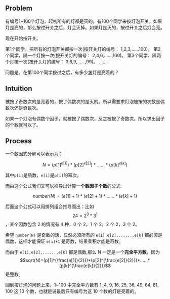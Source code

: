 ## Problem

有编号1~100个灯泡，起初所有的灯都是灭的。有100个同学来按灯泡开关，如果灯是亮的，那么按过开关之后，灯会灭掉。如果灯是灭的，按过开关之后灯会亮。

现在开始按开关。

第1个同学，把所有的灯泡开关都按一次(按开关灯的编号： 1,2,3,......100)。
第2个同学，隔一个灯按一次(按开关灯的编号： 2,4,6,......,100)。
第3个同学，隔两个灯按一次(按开关灯的编号： 3,6,9,......,99)。
......

问题是，在第100个同学按过之后，有多少盏灯是亮着的？


## Intuition

被按了奇数次的是亮着的，按了偶数次的是灭的。所以需要求灯泡被按的次数是偶数次还是奇数次。

如果一个灯泡有偶数个因子，就被按了偶数次，反之被按了奇数次。所以求出因子的个数就可以了。

## Process

一个数因式分解可以表示为：

$$
N=(p[1]^{e[1]})*(p[2]^{e[2]})*......*(p[k]^{e[k]})
$$

其中`p[i]`是质数，`e[i]`是`p[i]`的幂次。

而由这个公式我们又可以推导出计算**一个数因子个数**的公式: 

$$
number(N)=(e[1]+1)*(e[2]+1)*......*(e[k]+1)
$$

后面这个公式可以用排列组合推导而出：比如$$24=2^{3}*3^{1}$$，某个因数包含 2 的情况有 4 种，0 个 2，1 个 2，2 个 2，3 个 2。

希望 `number(N)` 是奇数的话，显然必须所有的 `e[1],e[2],......,e[k]` 都必须是偶数，这样才能保证 `e[i]+1` 是奇数，结果乘积才能是奇数。

而由于 `e[1],e[2],......,e[k]` 都是偶数,那么 N 一定是一个**完全平方数**，因为 $$sqrt(N)=(p[1]^{\frac{e[1]}{2}})*(p[2]^{\frac{e[2]}{2}})*......*(p[k]^{\frac{e[k]}{2}})$$ 是整数。

回到按灯泡的问题上来，1~100 中完全平方数有 1, 4, 9, 16, 25, 36, 49, 64, 81, 100 这 10 个数，也就是说最后只有编号为这 10 个数的灯是亮着的。